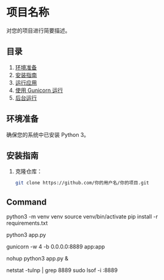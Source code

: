 # 项目名称

对您的项目进行简要描述。

## 目录

1. [环境准备](#环境准备)
2. [安装指南](#安装指南)
3. [运行应用](#运行应用)
4. [使用 Gunicorn 运行](#使用-gunicorn-运行)
5. [后台运行](#后台运行)

## 环境准备

确保您的系统中已安装 Python 3。

## 安装指南

1. 克隆仓库：
   ```bash
   git clone https://github.com/你的用户名/你的项目.git


## Command

python3 -m venv venv
source venv/bin/activate
pip install -r requirements.txt

python3 app.py



gunicorn -w 4 -b 0.0.0.0:8889 app:app




 


nohup python3 app.py &

netstat -tulnp | grep 8889
sudo lsof -i :8889

